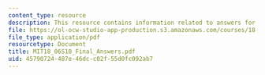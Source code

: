 ```yaml
---
content_type: resource
description: This resource contains information related to answers for final exam.
file: https://ol-ocw-studio-app-production.s3.amazonaws.com/courses/18-06-linear-algebra-spring-2010/45790724487e46dcc02f55d0fc092ab7_MIT18_06S10_Final_Answers.pdf
file_type: application/pdf
resourcetype: Document
title: MIT18_06S10_Final_Answers.pdf
uid: 45790724-487e-46dc-c02f-55d0fc092ab7
---
```

